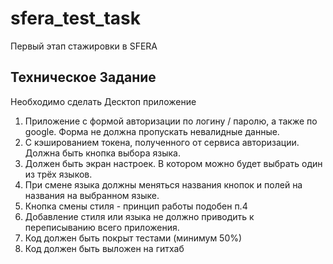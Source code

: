 # sfera_test_task

Первый этап стажировки в SFERA 

## Техническое Задание
Необходимо сделать Десктоп приложение
1. Приложение с формой авторизации по логину / паролю, а также по google. Форма не должна пропускать невалидные данные.
2. С кэшированием токена, полученного от сервиса авторизации. Должна быть кнопка выбора языка. 
3. Должен быть экран настроек. В котором можно будет выбрать один из трёх языков. 
4. При смене языка должны меняться названия кнопок и полей на названия на выбранном языке.
5. Кнопка смены стиля - принцип работы подобен п.4
6. Добавление стиля или языка не должно приводить к переписыванию всего приложения.
7. Код должен быть покрыт тестами (минимум 50%)
8. Код должен быть выложен на гитхаб
